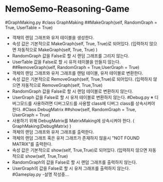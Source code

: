 # NemoSemo-Reasoning-Game
#GraphMaking.py
#class GraphMaking
 ##MakeGraph(self, RandomGraph = True, UserTable = True)
-	객채의 랜덤 그래프와 유저 테이블을 생성한다.
-	속성 값은 기본적으로 MakeGraph(self, True, True)로 되어있다. (입력하지 않으면 자동적으로 MakeGraph(self, True, True) )
-	RandomGraph 값을 False로 할 시 랜덤 그래프를 그리지 않는다.
-	UserTable 값을 False로 할 시 유저 테이블을 만들지 않는다.
 ##RemoveGraph(self, RandomGraph = True,UserGraph = True)
-	객체의 랜덤 그래프와 유저 그래프를 랜텀 테이블, 유저 테이블로 변환한다. 
-	속성 값은 기본적으로 RemoveGraph(self, True,True)로 되어있다. (입력하지 않으면 자동적으로 RemoveGraph(self, True,True)
-	RandomGraph 값을 False로 할 시 랜덤 테이블로 변환하지 않는다.
-	UserGraph 값을 False로 할 시 유저 테이블로 변환하지 않는다.
#Debug.py
 ※	디버그모드를 사용하려면 디버그모드를 사용할 class에 디버그 class를 상속시켜야 한다.
#Class DebugMatrix
 ##show(self, RandomGraph = True, UserGraph = True)
-	사용하기 위해 DebugMatrix를 MatrixMaking에 상속시켜야 한다. ( GraphMaking(DebugMatrix) )
-	객체의 랜덤 그래프와 유저 그래프를 출력한다. 
-	객체의 랜덤 그래프 혹은 유저 그래프가 존재하지 않을시 "NOT FOUND MATRIX"를 출력한다.
-	속성 값은 기본적으로 show(self, True,True)로 되어있다. (입력하지 않으면 자동적으로 show(self, True,True)
-	RandomGraph의 값을 False로 할 시 랜덤 그래프를 출력하지 않는다.
-	UserGraph의 값을 False로 할 시 유저 그래프를 출력하지 않는다.
#Gameplay.py 
-설명 작성중...